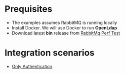 

# Prequisites


- The examples assumes RabbitMQ is running locally
- Install Docker. We will use Docker to run **OpenLdap**
- Download latest **bin** release from [RabbitMq Perf Test](https://github.com/rabbitmq/rabbitmq-perf-test)


# Integration scenarios

- [Only Authentication](only-authentication/Readme.md)
